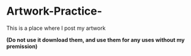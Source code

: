 # Artwork-Practice-
This is a place where I post my artwork 

**(Do not use it download them, and use them for any uses without my premission)**
